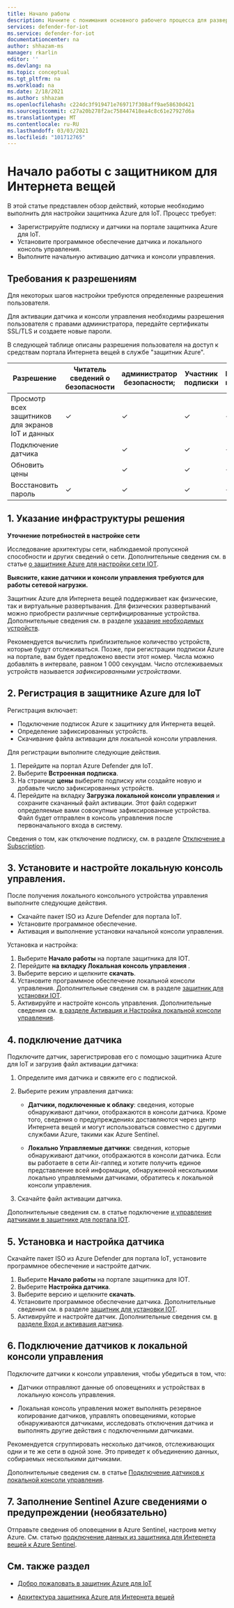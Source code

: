 ```yaml
---
title: Начало работы
description: Начните с понимания основного рабочего процесса для развертывания IoT.
services: defender-for-iot
ms.service: defender-for-iot
documentationcenter: na
author: shhazam-ms
manager: rkarlin
editor: ''
ms.devlang: na
ms.topic: conceptual
ms.tgt_pltfrm: na
ms.workload: na
ms.date: 2/18/2021
ms.author: shhazam
ms.openlocfilehash: c224dc3f919471e769717f308aff9ae58630d421
ms.sourcegitcommit: c27a20b278f2ac758447418ea4c8c61e27927d6a
ms.translationtype: MT
ms.contentlocale: ru-RU
ms.lasthandoff: 03/03/2021
ms.locfileid: "101712765"
---
```

# <a name="get-started-with-defender-for-iot"></a>Начало работы с защитником для Интернета вещей

В этой статье представлен обзор действий, которые необходимо выполнить для настройки защитника Azure для IoT. Процесс требует:

- Зарегистрируйте подписку и датчики на портале защитника Azure для IoT.
- Установите программное обеспечение датчика и локального консоль управления.
- Выполните начальную активацию датчика и консоли управления.

## <a name="permission-requirements"></a>Требования к разрешениям

Для некоторых шагов настройки требуются определенные разрешения пользователя.

Для активации датчика и консоли управления необходимы разрешения пользователя с правами администратора, передайте сертификаты SSL/TLS и создаете новые пароли.

В следующей таблице описаны разрешения пользователя на доступ к средствам портала Интернета вещей в службе "защитник Azure".

| Разрешение | Читатель сведений о безопасности | администратор безопасности; | Участник подписки | Владелец подписки |
|--|--|--|--|--|
| Просмотр всех защитников для экранов IoT и данных | ✓ | ✓ | ✓ | ✓ |
| Подключение датчика  |  |  ✓ | ✓ | ✓ |
| Обновить цены  |  |  ✓ | ✓ | ✓ |
| Восстановить пароль  | ✓  |  ✓ | ✓ | ✓ |

## <a name="1-identify-the-solution-infrastructure"></a>1. Указание инфраструктуры решения

**Уточнение потребностей в настройке сети**

Исследование архитектуры сети, наблюдаемой пропускной способности и других сведений о сети. Дополнительные сведения см. в статье [о защитнике Azure для настройки сети IOT](how-to-set-up-your-network.md).

**Выясните, какие датчики и консоли управления требуются для работы сетевой нагрузки.**

Защитник Azure для Интернета вещей поддерживает как физические, так и виртуальные развертывания. Для физических развертываний можно приобрести различные сертифицированные устройства. Дополнительные сведения см. в разделе [указание необходимых устройств](how-to-identify-required-appliances.md).

Рекомендуется вычислить приблизительное количество устройств, которые будут отслеживаться. Позже, при регистрации подписки Azure на портале, вам будет предложено ввести этот номер. Числа можно добавлять в интервале, равном 1 000 секундам. Число отслеживаемых устройств называется *зафиксированными устройствами*.

## <a name="2-register-with-azure-defender-for-iot"></a>2. Регистрация в защитнике Azure для IoT

Регистрация включает:

- Подключение подписок Azure к защитнику для Интернета вещей.
- Определение зафиксированных устройств.
- Скачивание файла активации для локальной консоли управления.

Для регистрации выполните следующие действия.

1. Перейдите на портал Azure Defender для IoT.
1. Выберите **Встроенная подписка**.
1. На странице **цены** выберите подписку или создайте новую и добавьте число зафиксированных устройств.
1. Перейдите на вкладку **Загрузка локальной консоли управления** и сохраните скачанный файл активации. Этот файл содержит определяемые вами совокупные зафиксированные устройства. Файл будет отправлен в консоль управления после первоначального входа в систему.

Сведения о том, как отключение подписку, см. в разделе [Отключение a Subscription](how-to-manage-sensors-on-the-cloud.md#offboard-a-subscription).

## <a name="3-install-and-set-up-the-on-premises-management-console"></a>3. Установите и настройте локальную консоль управления.

После получения локального консольного устройства управления выполните следующие действия.

- Скачайте пакет ISO из Azure Defender для портала IoT.
- Установите программное обеспечение.
- Активация и выполнение установки начальной консоли управления.

Установка и настройка:

1. Выберите **Начало работы** на портале защитника для IOT.
1. Перейдите **на вкладку Локальная консоль управления** .
1. Выберите версию и щелкните **скачать**.
1. Установите программное обеспечение локальной консоли управления. Дополнительные сведения см. в разделе [защитник для установки IOT](how-to-install-software.md).
1. Активируйте и настройте консоль управления. Дополнительные сведения см. [в разделе Активация и Настройка локальной консоли управления](how-to-activate-and-set-up-your-on-premises-management-console.md).

## <a name="4-onboard-a-sensor"></a>4. подключение датчика

Подключите датчик, зарегистрировав его с помощью защитника Azure для IoT и загрузив файл активации датчика:

1. Определите имя датчика и свяжите его с подпиской.
1. Выберите режим управления датчика:

   - **Датчики, подключенные к облаку**: сведения, которые обнаруживают датчики, отображаются в консоли датчика. Кроме того, сведения о предупреждениях доставляются через центр Интернета вещей и могут использоваться совместно с другими службами Azure, такими как Azure Sentinel.

   - **Локально Управляемые датчики**: сведения, которые обнаруживают датчики, отображаются в консоли датчика. Если вы работаете в сети Air-гаппед и хотите получить единое представление всей информации, обнаруженной несколькими локально управляемыми датчиками, обратитесь к локальной консоли управления. 

1. Скачайте файл активации датчика.

Дополнительные сведения см. в статье подключение [и управление датчиками в защитнике для портала IOT](how-to-manage-sensors-on-the-cloud.md).

## <a name="5-install-and-set-up-the-sensor"></a>5. Установка и настройка датчика

Скачайте пакет ISO из Azure Defender для портала IoT, установите программное обеспечение и настройте датчик.

1. Выберите **Начало работы** на портале защитника для IOT.
1. Выберите **Настройка датчика**.
1. Выберите версию и щелкните **скачать**.
1. Установите программное обеспечение датчика. Дополнительные сведения см. в разделе [защитник для установки IOT](how-to-install-software.md).
1. Активируйте и настройте датчик. Дополнительные сведения см. [в разделе Вход и активация датчика](how-to-activate-and-set-up-your-sensor.md).

## <a name="6-connect-sensors-to-an-on-premises-management-console"></a>6. Подключение датчиков к локальной консоли управления

Подключите датчики к консоли управления, чтобы убедиться в том, что:

- Датчики отправляют данные об оповещениях и устройствах в локальную консоль управления.

- Локальная консоль управления может выполнять резервное копирование датчиков, управлять оповещениями, которые обнаруживаются датчиками, исследовать отключения датчика и выполнять другие действия с подключенными датчиками.

Рекомендуется сгруппировать несколько датчиков, отслеживающих одни и те же сети в одной зоне. Это приведет к объединению данных, собираемых несколькими датчиками.

Дополнительные сведения см. в статье [Подключение датчиков к локальной консоли управления](how-to-activate-and-set-up-your-on-premises-management-console.md#connect-sensors-to-the-on-premises-management-console).

## <a name="7-populate-azure-sentinel-with-alert-information-optional"></a>7. Заполнение Sentinel Azure сведениями о предупреждении (необязательно)

Отправьте сведения об оповещении в Azure Sentinel, настроив метку Azure. См. статью [подключение данных из защитника для Интернета вещей к Azure Sentinel](how-to-configure-with-sentinel.md).

## <a name="see-also"></a>См. также раздел

- [Добро пожаловать в защитник Azure для IoT](overview.md)

- [Архитектура защитника Azure для Интернета вещей](architecture.md)
